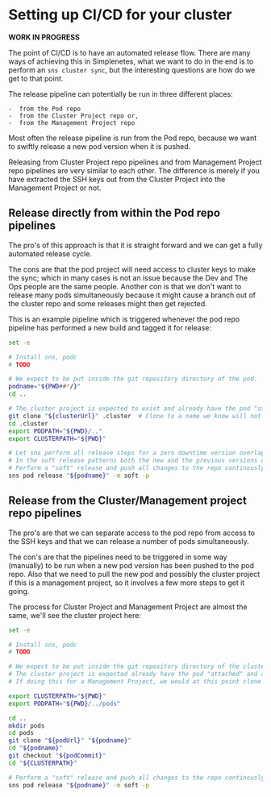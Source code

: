 # Setting up CI/CD for your cluster

**WORK IN PROGRESS**

The point of CI/CD is to have an automated release flow. There are many ways of achieving this in Simplenetes, what we want to do in the end is to perform an `sns cluster sync`, but the interesting questions are how do we get to that point.

The release pipeline can potentially be run in three different places:  

    -  from the Pod repo
    -  from the Cluster Project repo or,
    -  from the Management Project repo

Most often the release pipeline is run from the Pod repo, because we want to swiftly release a new pod version when it is pushed.

Releasing from Cluster Project repo pipelines and from Management Project repo pipelines are very similar to each other. The difference is merely if you have extracted the SSH keys out from the Cluster Project into the Management Project or not.

## Release directly from within the Pod repo pipelines
The pro's of this approach is that it is straight forward and we can get a fully automated release cycle.

The cons are that the pod project will need access to cluster keys to make the sync; which in many cases is not an issue because the Dev and The Ops people are the same people.
Another con is that we don't want to release many pods simultaneously because it might cause a branch out of the cluster repo and some releases might then get rejected.

This is an example pipeline which is triggered whenever the pod repo pipeline has performed a new build and tagged it for release:  

```sh
set -e

# Install sns, podc
# TODO

# We expect to be put inside the git repository directory of the pod.
podname="${PWD##*/}"
cd ..

# The cluster project is expected to exist and already have the pod "attached" and any configs imported already.
git clone "${clusterUrl}" .cluster  # Clone to a name we know will not clash with any pod name, hence the dot.
cd .cluster
export PODPATH="${PWD}/.."
export CLUSTERPATH="${PWD}"

# Let sns perform all release steps for a zero downtime version overlapping release.
# In the soft release patterns both the new and the previous versions of the pod are running simultanously as the ingress switches over the traffic to the new release and the removes the previous release(s).
# Perform a "soft" release and push all changes to the repo continously.
sns pod release "${podname}" -m soft -p
```

## Release from the Cluster/Management project repo pipelines
The pro's are that we can separate access to the pod repo from access to the SSH keys and that we can release a number of pods simultaneously.

The con's are that the pipelines need to be triggered in some way (manually) to be run when a new pod version has been pushed to the pod repo.
Also that we need to pull the new pod and possibly the cluster project if this is a management project, so it involves a few more steps to get it going.

The process for Cluster Project and Management Project are almost the same, we'll see the cluster project here:  
```sh
set -e

# Install sns, podc
# TODO

# We expect to be put inside the git repository directory of the cluster project.
# The cluster project is expected already have the pod "attached" and any configs imported already.
# If doing this for a Management Project, we would at this point clone the cluster project.

export CLUSTERPATH="${PWD}"
export PODPATH="${PWD}/../pods"

cd ..
mkdir pods
cd pods
git clone "${podUrl}" "${podname}"
cd "${podname}"
git checkout "${podCommit}"
cd "${CLUSTERPATH}"

# Perform a "soft" release and push all changes to the repo continously.
sns pod release "${podname}" -m soft -p
```
